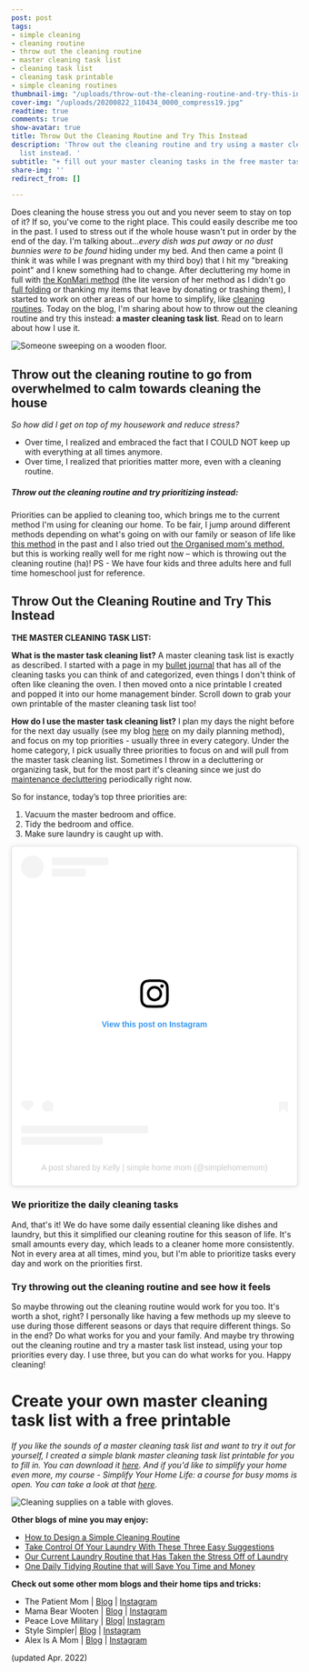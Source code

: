 ```yaml
---
post: post
tags:
- simple cleaning
- cleaning routine
- throw out the cleaning routine
- master cleaning task list
- cleaning task list
- cleaning task printable
- simple cleaning routines
thumbnail-img: "/uploads/throw-out-the-cleaning-routine-and-try-this-instead.jpg"
cover-img: "/uploads/20200822_110434_0000_compress19.jpg"
readtime: true
comments: true
show-avatar: true
title: Throw Out the Cleaning Routine and Try This Instead
description: 'Throw out the cleaning routine and try using a master cleaning task
  list instead. '
subtitle: "+ fill out your master cleaning tasks in the free master task list printable"
share-img: ''
redirect_from: []

---
```

Does cleaning the house stress you out and you never seem to stay on top of it? If so, you've come to the right place. This could easily describe me too in the past. I used to stress out if the whole house wasn't put in order by the end of the day. I'm talking about..._every dish was put away_ or _no dust bunnies were to be found_ hiding under my bed. And then came a point (I think it was while I was pregnant with my third boy) that I hit my "breaking point" and I knew something had to change. After decluttering my home in full with [the KonMari method](https://www.goodhousekeeping.com/home/organizing/a25846191/what-is-the-konmari-method/) (the lite version of her method as I didn't go [full folding](https://www.youtube.com/watch?v=IjkmqbJTLBM) or thanking my items that leave by donating or trashing them), I started to work on other areas of our home to simplify, like [cleaning routines](https://www.simplehomemom.com/how-to-design-a-simple-cleaning-routine/). Today on the blog, I'm sharing about how to throw out the cleaning routine and try this instead: **a master cleaning task list**. Read on to learn about how I use it.

![Someone sweeping on a wooden floor.](/uploads/sweeping-shm.jpg "Throw Out the Cleaning Routine and Try This Instead SHM")

## Throw out the cleaning routine to go from overwhelmed to calm towards cleaning the house

_So how did I get on top of my housework and reduce stress?_

* Over time, I realized and embraced the fact that I COULD NOT keep up with everything at all times anymore.
* Over time, I realized that priorities matter more, even with a cleaning routine.

##### Throw out the cleaning routine and try prioritizing instead:

Priorities can be applied to cleaning too, which brings me to the current method I'm using for cleaning our home. To be fair, I jump around different methods depending on what's going on with our family or season of life like [this method](https://www.simplehomemom.com/how-to-design-a-simple-cleaning-routine/) in the past and I also tried out [the Organised mom's method](https://www.theorganisedmum.blog/tomm/), but this is working really well for me right now – which is throwing out the cleaning routine (ha)! PS - We have four kids and three adults here and full time homeschool just for reference. 

## Throw Out the Cleaning Routine and Try This Instead

**THE MASTER CLEANING TASK  LIST:**

**What is the master task cleaning list?** A master cleaning task list is exactly as described. I started with a page in my [bullet journal](https://www.oprahmag.com/life/work-money/a32155559/how-to-start-a-bullet-journal/) that has all of the cleaning tasks you can think of and categorized, even things I don't think of often like cleaning the oven. I then moved onto a nice printable I created and popped it into our home management binder. Scroll down to grab your own printable of the master cleaning task list too!

**How do I use the master task cleaning list?** I plan my days the night before for the next day usually (see my blog [here](https://www.simplehomemom.com/a-simple-daily-planning-method/) on my daily planning method), and focus on my top priorities - usually three in every category. Under the home category, I pick usually three priorities to focus on and will pull from the master task cleaning list. Sometimes I throw in a decluttering or organizing task, but for the most part it's cleaning since we just do [maintenance decluttering](https://www.simplehomemom.com/three-key-steps-to-maintaining-decluttering-sanity-with-kids/) periodically right now.

So for instance, today’s top three priorities are:

1. Vacuum the master bedroom and office.
2. Tidy the bedroom and office.
3. Make sure laundry is caught up with.

<blockquote class="instagram-media" data-instgrm-permalink="https://www.instagram.com/p/CKo7biWh-7z/?utm_source=ig_embed&utm_campaign=loading" data-instgrm-version="13" style=" background:#FFF; border:0; border-radius:3px; box-shadow:0 0 1px 0 rgba(0,0,0,0.5),0 1px 10px 0 rgba(0,0,0,0.15); margin: 1px; max-width:540px; min-width:326px; padding:0; width:99.375%; width:-webkit-calc(100% - 2px); width:calc(100% - 2px);"><div style="padding:16px;"> <a href="https://www.instagram.com/p/CKo7biWh-7z/?utm_source=ig_embed&utm_campaign=loading" style=" background:#FFFFFF; line-height:0; padding:0 0; text-align:center; text-decoration:none; width:100%;" target="_blank"> <div style=" display: flex; flex-direction: row; align-items: center;"> <div style="background-color: #F4F4F4; border-radius: 50%; flex-grow: 0; height: 40px; margin-right: 14px; width: 40px;"></div> <div style="display: flex; flex-direction: column; flex-grow: 1; justify-content: center;"> <div style=" background-color: #F4F4F4; border-radius: 4px; flex-grow: 0; height: 14px; margin-bottom: 6px; width: 100px;"></div> <div style=" background-color: #F4F4F4; border-radius: 4px; flex-grow: 0; height: 14px; width: 60px;"></div></div></div><div style="padding: 19% 0;"></div> <div style="display:block; height:50px; margin:0 auto 12px; width:50px;"><svg width="50px" height="50px" viewBox="0 0 60 60" version="1.1" xmlns="https://www.w3.org/2000/svg" xmlns:xlink="https://www.w3.org/1999/xlink"><g stroke="none" stroke-width="1" fill="none" fill-rule="evenodd"><g transform="translate(-511.000000, -20.000000)" fill="#000000"><g><path d="M556.869,30.41 C554.814,30.41 553.148,32.076 553.148,34.131 C553.148,36.186 554.814,37.852 556.869,37.852 C558.924,37.852 560.59,36.186 560.59,34.131 C560.59,32.076 558.924,30.41 556.869,30.41 M541,60.657 C535.114,60.657 530.342,55.887 530.342,50 C530.342,44.114 535.114,39.342 541,39.342 C546.887,39.342 551.658,44.114 551.658,50 C551.658,55.887 546.887,60.657 541,60.657 M541,33.886 C532.1,33.886 524.886,41.1 524.886,50 C524.886,58.899 532.1,66.113 541,66.113 C549.9,66.113 557.115,58.899 557.115,50 C557.115,41.1 549.9,33.886 541,33.886 M565.378,62.101 C565.244,65.022 564.756,66.606 564.346,67.663 C563.803,69.06 563.154,70.057 562.106,71.106 C561.058,72.155 560.06,72.803 558.662,73.347 C557.607,73.757 556.021,74.244 553.102,74.378 C549.944,74.521 548.997,74.552 541,74.552 C533.003,74.552 532.056,74.521 528.898,74.378 C525.979,74.244 524.393,73.757 523.338,73.347 C521.94,72.803 520.942,72.155 519.894,71.106 C518.846,70.057 518.197,69.06 517.654,67.663 C517.244,66.606 516.755,65.022 516.623,62.101 C516.479,58.943 516.448,57.996 516.448,50 C516.448,42.003 516.479,41.056 516.623,37.899 C516.755,34.978 517.244,33.391 517.654,32.338 C518.197,30.938 518.846,29.942 519.894,28.894 C520.942,27.846 521.94,27.196 523.338,26.654 C524.393,26.244 525.979,25.756 528.898,25.623 C532.057,25.479 533.004,25.448 541,25.448 C548.997,25.448 549.943,25.479 553.102,25.623 C556.021,25.756 557.607,26.244 558.662,26.654 C560.06,27.196 561.058,27.846 562.106,28.894 C563.154,29.942 563.803,30.938 564.346,32.338 C564.756,33.391 565.244,34.978 565.378,37.899 C565.522,41.056 565.552,42.003 565.552,50 C565.552,57.996 565.522,58.943 565.378,62.101 M570.82,37.631 C570.674,34.438 570.167,32.258 569.425,30.349 C568.659,28.377 567.633,26.702 565.965,25.035 C564.297,23.368 562.623,22.342 560.652,21.575 C558.743,20.834 556.562,20.326 553.369,20.18 C550.169,20.033 549.148,20 541,20 C532.853,20 531.831,20.033 528.631,20.18 C525.438,20.326 523.257,20.834 521.349,21.575 C519.376,22.342 517.703,23.368 516.035,25.035 C514.368,26.702 513.342,28.377 512.574,30.349 C511.834,32.258 511.326,34.438 511.181,37.631 C511.035,40.831 511,41.851 511,50 C511,58.147 511.035,59.17 511.181,62.369 C511.326,65.562 511.834,67.743 512.574,69.651 C513.342,71.625 514.368,73.296 516.035,74.965 C517.703,76.634 519.376,77.658 521.349,78.425 C523.257,79.167 525.438,79.673 528.631,79.82 C531.831,79.965 532.853,80.001 541,80.001 C549.148,80.001 550.169,79.965 553.369,79.82 C556.562,79.673 558.743,79.167 560.652,78.425 C562.623,77.658 564.297,76.634 565.965,74.965 C567.633,73.296 568.659,71.625 569.425,69.651 C570.167,67.743 570.674,65.562 570.82,62.369 C570.966,59.17 571,58.147 571,50 C571,41.851 570.966,40.831 570.82,37.631"></path></g></g></g></svg></div><div style="padding-top: 8px;"> <div style=" color:#3897f0; font-family:Arial,sans-serif; font-size:14px; font-style:normal; font-weight:550; line-height:18px;"> View this post on Instagram</div></div><div style="padding: 12.5% 0;"></div> <div style="display: flex; flex-direction: row; margin-bottom: 14px; align-items: center;"><div> <div style="background-color: #F4F4F4; border-radius: 50%; height: 12.5px; width: 12.5px; transform: translateX(0px) translateY(7px);"></div> <div style="background-color: #F4F4F4; height: 12.5px; transform: rotate(-45deg) translateX(3px) translateY(1px); width: 12.5px; flex-grow: 0; margin-right: 14px; margin-left: 2px;"></div> <div style="background-color: #F4F4F4; border-radius: 50%; height: 12.5px; width: 12.5px; transform: translateX(9px) translateY(-18px);"></div></div><div style="margin-left: 8px;"> <div style=" background-color: #F4F4F4; border-radius: 50%; flex-grow: 0; height: 20px; width: 20px;"></div> <div style=" width: 0; height: 0; border-top: 2px solid transparent; border-left: 6px solid #f4f4f4; border-bottom: 2px solid transparent; transform: translateX(16px) translateY(-4px) rotate(30deg)"></div></div><div style="margin-left: auto;"> <div style=" width: 0px; border-top: 8px solid #F4F4F4; border-right: 8px solid transparent; transform: translateY(16px);"></div> <div style=" background-color: #F4F4F4; flex-grow: 0; height: 12px; width: 16px; transform: translateY(-4px);"></div> <div style=" width: 0; height: 0; border-top: 8px solid #F4F4F4; border-left: 8px solid transparent; transform: translateY(-4px) translateX(8px);"></div></div></div> <div style="display: flex; flex-direction: column; flex-grow: 1; justify-content: center; margin-bottom: 24px;"> <div style=" background-color: #F4F4F4; border-radius: 4px; flex-grow: 0; height: 14px; margin-bottom: 6px; width: 224px;"></div> <div style=" background-color: #F4F4F4; border-radius: 4px; flex-grow: 0; height: 14px; width: 144px;"></div></div></a><p style=" color:#c9c8cd; font-family:Arial,sans-serif; font-size:14px; line-height:17px; margin-bottom:0; margin-top:8px; overflow:hidden; padding:8px 0 7px; text-align:center; text-overflow:ellipsis; white-space:nowrap;"><a href="https://www.instagram.com/p/CKo7biWh-7z/?utm_source=ig_embed&utm_campaign=loading" style=" color:#c9c8cd; font-family:Arial,sans-serif; font-size:14px; font-style:normal; font-weight:normal; line-height:17px; text-decoration:none;" target="_blank">A post shared by Kelly | simple home mom (@simplehomemom)</a></p></div></blockquote> <script async src="//www.instagram.com/embed.js"></script>

### We prioritize the daily cleaning tasks

And, that's it! We do have some daily essential cleaning like dishes and laundry, but this it simplified our cleaning routine for this season of life. It's small amounts every day, which leads to a cleaner home more consistently. Not in every area at all times, mind you, but I'm able to prioritize tasks every day and work on the priorities first.

### Try throwing out the cleaning routine and see how it feels

So maybe throwing out the cleaning routine would work for you too. It's worth a shot, right? I personally like having a few methods up my sleeve to use during those different seasons or days that require different things. So in the end? Do what works for you and your family. And maybe try throwing out the cleaning routine and try a master task list instead, using your top priorities every day. I use three, but you can do what works for you. Happy cleaning!

# Create your own master cleaning task list with a free printable

_If you like the sounds of a master cleaning task list and want to try it out for yourself, I created a simple blank master cleaning task list printable for you to fill in. You can download it_ [_here_](https://mailchi.mp/b99d58a9c22d/master-cleaning-task-list)_. And if you'd like to simplify your home even more, my course - Simplify Your Home Life: a course for busy moms is open. You can take a look at that_ [_here_](www.simplehomemom.com/course)_._

![Cleaning supplies on a table with gloves.](/uploads/throw-out-the-cleaning-routine-and-try-this-instead.jpg "Throw Out The Cleaning Routine and Try This Instead SHM")

**Other blogs of mine you may enjoy:**

* [How to Design a Simple Cleaning Routine](https://www.simplehomemom.com/how-to-design-a-simple-cleaning-routine/)
* [Take Control Of Your Laundry With These Three Easy Suggestions](https://www.simplehomemom.com/take-control-of-the-laundry-with-these-three-easy-suggestions/)
* [Our Current Laundry Routine that Has Taken the Stress Off of Laundry](https://www.simplehomemom.com/our-current-laundry-routine-that-has-taken-the-stress-off-of-laundry/)
* [One Daily Tidying Routine that will Save You Time and Money](https://www.simplehomemom.com/one-daily-tidying-routine-that-will-save-you-money-and-time/)

**Check out some other mom blogs and their home tips and tricks:**

* The Patient Mom | [Blog](https://thepatientmom.com/) | [Instagram](https://www.instagram.com/the_patientmom/)
* Mama Bear Wooten | [Blog](http://www.mamabearwooten.com/) | [Instagram](http://www.instagram.com/mama_bear_wooten)
* Peace Love Military | [Blog](http://peace-love-military.com/)| [Instagram](http://www.instagram.com/peace_love_military)
* Style Simpler| [Blog](http://www.stylesimpler.com/) | [Instagram](http://www.instagram.com/stylesimpler)
* Alex Is A Mom | [Blog](http://alexisamom.com/) | [Instagram](http://instagram.com/alexisamomdotcom)

(updated Apr. 2022)